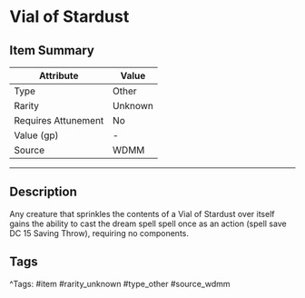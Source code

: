# Vial of Stardust

## Item Summary

| Attribute            | Value                        |
|----------------------|------------------------------|
| Type                 | Other |
| Rarity               | Unknown             |
| Requires Attunement  | No                |
| Value (gp)           | -    |
| Source               | WDMM |

---

## Description

Any creature that sprinkles the contents of a Vial of Stardust over itself gains the ability to cast the dream spell spell once as an action (spell save DC 15 Saving Throw), requiring no components.

## Tags

^Tags: #item #rarity_unknown #type_other #source_wdmm